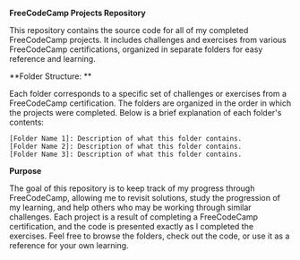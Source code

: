 **FreeCodeCamp Projects Repository**

This repository contains the source code for all of my completed FreeCodeCamp projects. It includes challenges and exercises from various FreeCodeCamp certifications, organized in separate folders for easy reference and learning.

**Folder Structure: **

Each folder corresponds to a specific set of challenges or exercises from a FreeCodeCamp certification. The folders are organized in the order in which the projects were completed. Below is a brief explanation of each folder's contents:

    [Folder Name 1]: Description of what this folder contains.
    [Folder Name 2]: Description of what this folder contains.
    [Folder Name 3]: Description of what this folder contains.

**Purpose**

The goal of this repository is to keep track of my progress through FreeCodeCamp, allowing me to revisit solutions, study the progression of my learning, and help others who may be working through similar challenges. Each project is a result of completing a FreeCodeCamp certification, and the code is presented exactly as I completed the exercises.
Feel free to browse the folders, check out the code, or use it as a reference for your own learning.
